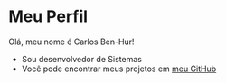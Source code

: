 # Meu Perfil

Olá, meu nome é Carlos Ben-Hur!

- Sou desenvolvedor de Sistemas
- Você pode encontrar meus projetos em [meu GitHub](https://github.com/benhurvirtual)
